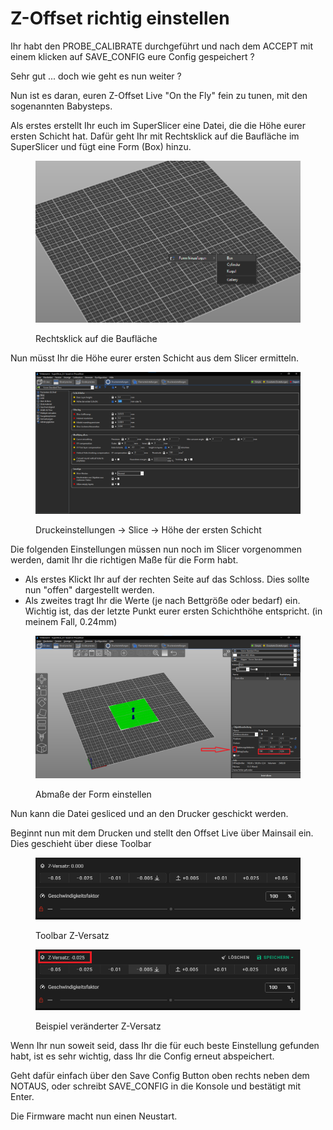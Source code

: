 # Z-Offset richtig einstellen

Ihr habt den PROBE\_CALIBRATE durchgeführt und nach dem ACCEPT mit einem klicken auf SAVE\_CONFIG eure Config gespeichert ?&#x20;

Sehr gut ... doch wie geht es nun weiter ?



Nun ist es daran, euren Z-Offset Live "On the Fly" fein zu tunen, mit den sogenannten Babysteps.

Als erstes erstellt Ihr euch im SuperSlicer eine Datei, die die Höhe eurer ersten Schicht hat. Dafür geht Ihr mit Rechtsklick auf die Baufläche im SuperSlicer und fügt eine Form (Box) hinzu.

<figure><img src="../../.gitbook/assets/image (2).png" alt=""><figcaption><p>Rechtsklick auf die Baufläche </p></figcaption></figure>

Nun müsst Ihr die Höhe eurer ersten Schicht aus dem Slicer ermitteln.

<figure><img src="../../.gitbook/assets/image (3).png" alt=""><figcaption><p>Druckeinstellungen -> Slice -> Höhe der ersten Schicht</p></figcaption></figure>

Die folgenden Einstellungen müssen nun noch im Slicer vorgenommen werden, damit Ihr die richtigen Maße für die Form habt.

* Als erstes Klickt Ihr auf der rechten Seite auf das Schloss. Dies sollte nun "offen" dargestellt werden.
* Als zweites tragt Ihr die Werte (je nach Bettgröße oder bedarf) ein. Wichtig ist, das der letzte Punkt eurer ersten Schichthöhe entspricht. (in meinem Fall, 0.24mm)

<figure><img src="../../.gitbook/assets/image (11) (3).png" alt=""><figcaption><p>Abmaße der Form einstellen</p></figcaption></figure>

Nun kann die Datei gesliced und an den Drucker geschickt werden.

Beginnt nun mit dem Drucken und stellt den Offset Live über Mainsail ein. Dies geschieht über diese Toolbar&#x20;

<figure><img src="../../.gitbook/assets/image (1).png" alt=""><figcaption><p>Toolbar Z-Versatz</p></figcaption></figure>

<figure><img src="../../.gitbook/assets/image (11).png" alt=""><figcaption><p>Beispiel veränderter Z-Versatz</p></figcaption></figure>

Wenn Ihr nun soweit seid, dass Ihr die für euch beste Einstellung gefunden habt, ist es sehr wichtig, dass Ihr die Config erneut abspeichert.

Geht dafür einfach über den Save Config Button oben rechts neben dem NOTAUS, oder schreibt SAVE\_CONFIG in die Konsole und bestätigt mit Enter.

Die Firmware macht nun einen Neustart.
